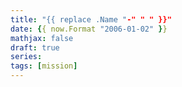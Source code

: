 ```yaml
---
title: "{{ replace .Name "-" " " }}"
date: {{ now.Format "2006-01-02" }}
mathjax: false
draft: true
series:
tags: [mission]
---
```

